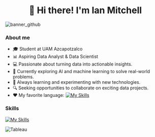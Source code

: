 <h1 align="center">👋 Hi there! I'm Ian Mitchell</h1>

![banner_github](https://github.com/user-attachments/assets/c0200695-e87f-4385-b28f-f5c874df3094)

### About me
- 🎓 Student at UAM Azcapotzalco
- 📊 Aspiring Data Analyst & Data Scientist
- 💻 Passionate about turning data into actionable insights.
- 🚀 Currently exploring AI and machine learning to solve real-world problems.
- 🌱 Always learning and experimenting with new technologies.
- 🔍 Seeking opportunities to collaborate on exciting data projects.
- ❤️ My favorite language: [![My Skills](https://skillicons.dev/icons?i=py,tensorflow,&perline=3)](https://skillicons.dev)

### Skills
[![My Skills](https://skillicons.dev/icons?i=py,tensorflow,&perline=3)](https://skillicons.dev)

![Tableau](https://img.shields.io/badge/Tableau-E97627?style=for-the-badge&logo=Tableau&logoColor=white)


